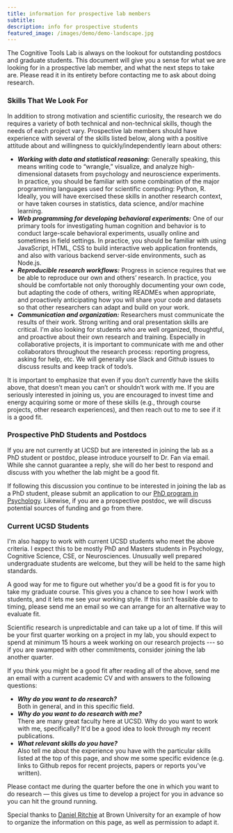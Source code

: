 ```yaml
---
title: information for prospective lab members
subtitle: 
description: info for prospective students
featured_image: /images/demo/demo-landscape.jpg
---
```


The Cognitive Tools Lab is always on the lookout for outstanding postdocs and graduate students. This document will give you a sense for what we are looking for in a prospective lab member, and what the next steps to take are. Please read it in its entirety before contacting me to ask about doing research.

### Skills That We Look For

In addition to strong motivation and scientific curiosity, the research we do requires a variety of both technical and non-technical skills, though the needs of each project vary. Prospective lab members should have experience with several of the skills listed below, along with a positive attitude about and willingness to quickly/independently learn about others:

- ***Working with data and statistical reasoning:*** 
	Generally speaking, this means writing code to “wrangle,” visualize, and analyze high-dimensional datasets from psychology and neuroscience experiments. In practice, you should be familiar with some combination of the major programming languages used for scientific computing: Python, R. Ideally, you will have exercised these skills in another research context, or have taken courses in statistics, data science, and/or machine learning. 
- ***Web programming for developing behavioral experiments:***
	One of our primary tools for investigating human cognition and behavior is to conduct large-scale behavioral experiments, usually online and sometimes in field settings. In practice, you should be familiar with using JavaScript, HTML, CSS to build interactive web application frontends, and also with various backend server-side environments, such as Node.js. 
- ***Reproducible research workflows:*** 
	Progress in science requires that we be able to reproduce our own and others’ research. In practice, you should be comfortable not only thoroughly documenting your own code, but adapting the code of others, writing READMEs when appropriate, and proactively anticipating how you will share your code and datasets so that other researchers can adapt and build on your work. 
- ***Communication and organization:*** 
	Researchers must communicate the results of their work. Strong writing and oral presentation skills are critical. I'm also looking for students who are well organized, thoughtful, and proactive about their own research and training. Especially in collaborative projects, it is important to communicate with me and other collaborators throughout the research process: reporting progress, asking for help, etc. We will generally use Slack and Github issues to discuss results and keep track of todo’s.

It is important to emphasize that even if you don’t *currently* have the skills above, that doesn’t mean you can’t or shouldn’t work with me. If you are seriously interested in joining us, you are encouraged to invest time and energy acquiring some or more of these skills (e.g., through course projects, other research experiences), and then reach out to me to see if it is a good fit.

### Prospective PhD Students and Postdocs

If you are not currently at UCSD but are interested in joining the lab as a PhD student or postdoc, please introduce yourself to Dr. Fan via email. 
While she cannot guarantee a reply, she will do her best to respond and discuss with you whether the lab might be a good fit. 

If following this discussion you continue to be interested in joining the lab as a PhD student, please submit an application to our [PhD program in Psychology](https://psychology.ucsd.edu/graduate-program/index.html). 
Likewise, if you are a prospective postdoc, we will discuss potential sources of funding and go from there. 

### Current UCSD Students

I'm also happy to work with current UCSD students who meet the above criteria. 
I expect this to be mostly PhD and Masters students in Psychology, Cognitive Science, CSE, or Neurosciences. 
Unusually well prepared undergraduate students are welcome, but they will be held to the same high standards.

A good way for me to figure out whether you'd be a good fit is for you to take my graduate course. 
This gives you a chance to see how I work with students, and it lets me see your working style. 
If this isn’t feasible due to timing, please send me an email so we can arrange for an alternative way to evaluate fit.

Scientific research is unpredictable and can take up a lot of time. 
If this will be your first quarter working on a project in my lab, you should expect to spend at minimum 15 hours a week working on our research projects --- so if you are swamped with other commitments, consider joining the lab another quarter.  

If you think you might be a good fit after reading all of the above, send me an email with a current academic CV and with answers to the following questions:
- ***Why do you want to do research?***  
Both in general, and in this specific field.
- ***Why do you want to do research with me?***  
There are many great faculty here at UCSD. Why do you want to work with me, specifically? It'd be a good idea to look through my recent publications.
- ***What relevant skills do you have?***  
Also tell me about the experience you have with the particular skills listed at the top of this page, and show me some specific evidence (e.g. links to Github repos for recent projects, papers or reports you've written).

Please contact me during the quarter before the one in which you want to do research — this gives us time to develop a project for you in advance so you can hit the ground running.

Special thanks to [Daniel Ritchie](https://dritchie.github.io/) at Brown University for an example of how to organize the information on this page, as well as permission to adapt it. 
